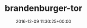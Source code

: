 ---
title:		"brandenburger-tor"
type:		"photos"
mediatype:		"upload"
description:		"TBC"
date:		"2016-12-09 11:30:25+00:00"
album:		"city"
filename:		"brandenburger-tor.md"
series:		""
cl_public_id:		"city/brandenburger-tor"
cl_version:		1497000221
format:		"tiff"
bytes:		5109532
width:		2158
height:		1440
colours:
- "#F9F9FA"
- "#827669"
- "#F6F7F8"
- "#806E59"
- "#DAD3CB"
- "#3C3326"
- "#7B6755"
- "#3A2E25"
- "#3B3630"
- "#F3F1F3"
- "#CDD9D4"
- "#232827"
- "#B39C80"
exposure_mode:		"Auto"
program:		"Aperture-priority AE"
aperture:		"7.1"
focal_length:		"31.0 mm"
iso:		"200"
shutter_speed:		"1/100"
metering:		"Multi-segment"
flash:		"Off, Did not fire"
white_balance:		"Custom"
colour_temp:		"5600"
has_crop:		"true"
orientation:		"Horizontal (normal)"
camera_model:		"NIKON D800"
lens_info:		"24-70mm f/2.8"
artist:		"No artist info"
x_resolution:		"300"
y_resolution:		"300"
---